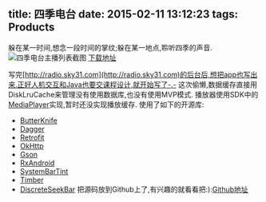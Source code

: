 title: 四季电台
date: 2015-02-11 13:12:23
tags: Products
---
躲在某一时间,想念一段时间的掌纹;躲在某一地点,聆听四季的声音.
![四季电台主播列表截图](http://7u2rtn.com1.z0.glb.clouddn.com/device-2015-01-22-224820.png)
[下载地址](http://fir.im/sky31radio)
<!--more-->
写完[http://radio.sky31.com](http://radio.sky31.com)的后台后,想把app也写出来.正好人机交互和Java也要交课程设计,就开始写了-.-
这次偷懒,数据缓存直接用DiskLruCache来管理没有使用数据库,也没有使用MVP模式.
播放器使用SDK中的[MediaPlayer](http://developer.android.com/reference/android/media/MediaPlayer.html)实现,暂时还没实现播放缓存.
使用了如下的开源库:
- [ButterKnife](http://jakewharton.github.io/butterknife/)
- [Dagger](http://square.github.io/dagger/)
- [Retrofit](http://square.github.io/retrofit/)
- [OkHttp](http://square.github.io/okhttp/)
- [Gson](http://code.google.com/p/google-gson/)
- [RxAndroid](https://github.com/ReactiveX/RxAndroid)
- [SystemBarTint](https://github.com/jgilfelt/SystemBarTint)
- [Timber](http://jakewharton.github.io/timber/)
- [DiscreteSeekBar](https://github.com/AnderWeb/discreteSeekBar)
把源码放到Github上了,有兴趣的就看看把:):[Github地址](http://github.com/linroid/Sky31Radio)
